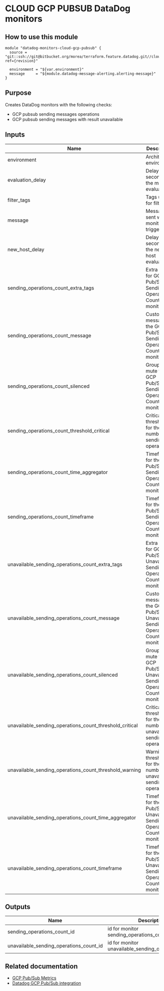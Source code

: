 # CLOUD GCP PUBSUB DataDog monitors

## How to use this module

```
module "datadog-monitors-cloud-gcp-pubsub" {
  source = "git::ssh://git@bitbucket.org/morea/terraform.feature.datadog.git//cloud/gcp/pubsub?ref={revision}"

  environment = "${var.environment}"
  message     = "${module.datadog-message-alerting.alerting-message}"
}

```

## Purpose

Creates DataDog monitors with the following checks:

- GCP pubsub sending messages operations
- GCP pubsub sending messages with result unavailable

## Inputs

| Name | Description | Type | Default | Required |
|------|-------------|:----:|:-----:|:-----:|
| environment | Architecture environment | string | - | yes |
| evaluation_delay | Delay in seconds for the metric evaluation | string | `900` | no |
| filter_tags | Tags used for filtering | string | `*` | no |
| message | Message sent when a monitor is triggered | string | - | yes |
| new_host_delay | Delay in seconds for the new host evaluation | string | `300` | no |
| sending_operations_count_extra_tags | Extra tags for GCP Pub/Sub Sending Operations Count monitor | list | `<list>` | no |
| sending_operations_count_message | Custom message for the GCP Pub/Sub Sending Operations Count monitor | string | `` | no |
| sending_operations_count_silenced | Groups to mute for GCP Pub/Sub Sending Operations Count monitor | map | `<map>` | no |
| sending_operations_count_threshold_critical | Critical threshold for the number of sending operations. | string | `0` | no |
| sending_operations_count_time_aggregator | Timeframe for the GCP Pub/Sub Sending Operations Count monitor | string | `sum` | no |
| sending_operations_count_timeframe | Timeframe for the GCP Pub/Sub Sending Operations Count monitor | string | `last_30m` | no |
| unavailable_sending_operations_count_extra_tags | Extra tags for GCP Pub/Sub Unavailable Sending Operations Count monitor | list | `<list>` | no |
| unavailable_sending_operations_count_message | Custom message for the GCP Pub/Sub Unavailable Sending Operations Count monitor | string | `` | no |
| unavailable_sending_operations_count_silenced | Groups to mute for GCP Pub/Sub Unavailable Sending Operations Count monitor | map | `<map>` | no |
| unavailable_sending_operations_count_threshold_critical | Critical threshold for the number of unavailable sending operations | string | `4` | no |
| unavailable_sending_operations_count_threshold_warning | Warning threshold for the number of unavailable sending operations | string | `2` | no |
| unavailable_sending_operations_count_time_aggregator | Timeframe for the GCP Pub/Sub Unavailable Sending Operations Count monitor | string | `sum` | no |
| unavailable_sending_operations_count_timeframe | Timeframe for the GCP Pub/Sub Unavailable Sending Operations Count monitor | string | `last_10m` | no |

## Outputs

| Name | Description |
|------|-------------|
| sending_operations_count_id | id for monitor sending_operations_count |
| unavailable_sending_operations_count_id | id for monitor unavailable_sending_operations_count |

Related documentation
------------

* [GCP Pub/Sub Metrics](https://cloud.google.com/monitoring/api/metrics_gcp#gcp-pubsub)
* [Datadog GCP Pub/Sub integration](https://docs.datadoghq.com/integrations/google_cloud_pubsub/)
